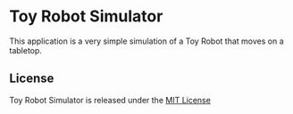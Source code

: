 # Toy Robot Simulator
This application is a very simple simulation of a Toy Robot that moves on a tabletop.

## License
Toy Robot Simulator is released under the [MIT License](http://www.opensource.org/licenses/MIT)
